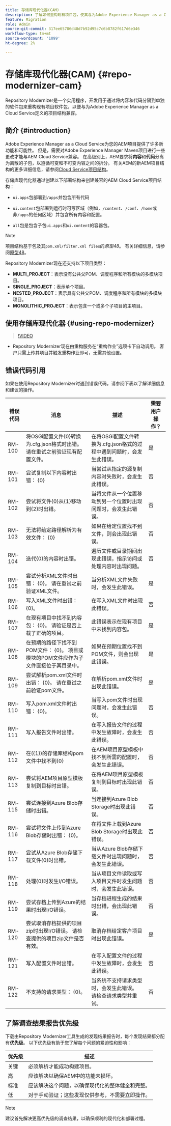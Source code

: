 ```yaml
---
title: 存储库现代化器(CAM)
description: 了解如何重构现有项目包，使其与为Adobe Experience Manager as a Cloud Service定义的项目结构兼容。
feature: Migration
role: Admin
source-git-commit: 317ee65786d48d7b92d95c7c6b8782f617d6e346
workflow-type: tm+mt
source-wordcount: '1099'
ht-degree: 2%

---
```



# 存储库现代化器(CAM) {#repo-modernizer-cam}

Repository Modernizer是一个实用程序，开发用于通过将内容和代码分隔到单独的软件包来重构现有项目软件包，以便与为Adobe Experience Manager as a Cloud Service定义的项目结构兼容。

## 简介 {#introduction}

Adobe Experience Manager as a Cloud Service为您的AEM项目提供了许多新功能和可能性。 但是，需要对Adobe Experience Manager Maven项目进行一些更改才能与AEM Cloud Service兼容。 在高级别上，AEM要求将&#x200B;**内容**&#x200B;和&#x200B;**代码**&#x200B;分离为离散的子包，以遵循可变和不可变内容之间的拆分。 有关AEM的新AEM项目结构的更多详细信息，请参阅[Cloud Service项目结构](https://experienceleague.adobe.com/docs/experience-manager-cloud-service/content/implementing/developing/aem-project-content-package-structure.html?lang=zh-Hans)。

存储库现代化器通过创建以下部署结构来创建兼容的AEM Cloud Service项目结构：

- `ui.apps`包部署到`/apps`并包含所有代码

- `ui.content`包部署到运行时可写区域（例如，`/content`、`/conf`、`/home`或非`/apps`的任何区域）并包含所有内容和配置。

- `all`包是包含子包`ui.apps`和`ui.content`的容器包。

>[!NOTE]
>
> 项目结构基于包及其`pom.xml/filter.xml files`的&#x200B;_原型48_。 有关详细信息，请参阅[原型48](https://github.com/adobe/aem-project-archetype)。

Repository Modernizer现在还支持以下项目类型：

- **MULTI_PROJECT**：表示没有公共父POM、调度程序和所有模块的多模块项目。
- **SINGLE_PROJECT**：表示单个项目。
- **NESTED_PROJECT**：表示具有公共父POM、调度程序和所有模块的多模块项目。
- **MONOLITHIC_PROJECT**：表示包含一个或多个子项目的主项目。

## 使用存储库现代化器 {#using-repo-modernizer}

>[!VIDEO](https://video.tv.adobe.com/v/333057/?quality=12&learn=on)

- Repository Modernizer现在由重构服务在“重构作业”选项卡下自动调用。 客户只需上传其项目并触发重构作业即可，无需其他设置。

## 错误代码引用

如果在使用Repository Modernizer时遇到错误代码，请参阅下表以了解详细信息和建议的操作。

| 错误代码 | 消息 | 描述 | 需要用户操作？ |
| ---------- | ------------------------------------------------------------------------------------------------------------------------------------------------------- | ------------------------------------------------------------------------------------------------------------------------- | --------------------- |
| RM-100 | 将OSGi配置文件{0}转换为.cfg.json格式时出错。 请在重试之前验证现有配置文件。 | 在将OSGi配置文件转换为.cfg.json格式的过程中遇到问题时，会发生此错误。 | 是 |
| RM-101 | 尝试复制以下内容时出错： {0} | 当尝试从指定的源复制内容时失败时，会发生此错误。 | 否 |
| RM-102 | 尝试将文件{0}从{1}移动到{2}时出错。 | 当将文件从一个位置移动到另一个位置时出现问题时，会发生此错误。 | 否 |
| RM-103 | 无法将给定路径解析为有效文件： {0} | 如果在给定位置找不到文件，则会出现此错误。 | 否 |
| RM-104 | 迭代{0}的内容时出错。 | 遍历文件或目录期间出现此错误，指示访问或处理内容时出现问题。 | 否 |
| RM-105 | 尝试分析XML文件时出错： {0}。 请在重试之前验证XML文件。 | 当分析XML文件失败时，会发生此错误。 | 是 |
| RM-106 | 写入XML文件时出错： {0}。 | 在写入XML文件时出现此错误。 | 否 |
| RM-107 | 在现有项目中找不到内容包： {0}。 请验证是否上载了正确的项目。 | 此错误表示在现有项目中未找到内容包。 | 是 |
| RM-108 | 在预期的路径下找不到POM文件： {0}。 项目或模块的POM文件应作为子文件直接位于其目录中。 | 如果在预期位置找不到POM文件，则会出现此错误。 | 是 |
| RM-109 | 尝试解析pom.xml文件时出错： {0}。 请在重试之前验证pom文件。 | 在解析pom.xml文件时出现此错误。 | 是 |
| RM-110 | 写入pom.xml文件时出错： {0}。 | 当写入pom文件时出现问题时，会发生此错误。 | 否 |
| RM-111 | 写入报告文件时出错。 | 在写入报告文件的过程中发生故障时，会发生此错误。 | 否 |
| RM-112 | 在({1})的存储库结构pom文件中找不到{0} | 在AEM项目原型模板中找不到所需的配置时，会发生此错误。 | 否 |
| RM-113 | 尝试将AEM项目原型模板复制到目标时出错。 | 在将AEM项目原型模板复制到目标时出现此错误。 | 否 |
| RM-115 | 尝试连接到Azure Blob存储时出错。 | 当连接到Azure Blob Storage时出现此错误。 | 否 |
| RM-116 | 尝试将文件上传到Azure Blob存储时出错： {0}。 | 在将文件上载到Azure Blob Storage时出现此错误。 | 否 |
| RM-117 | 尝试从Azure Blob存储下载文件{0}时出错。 | 当从Azure Blob存储下载文件时出现问题时，会发生此错误。 | 否 |
| RM-118 | 处理{0}时发生I/O错误。 | 当从项目文件读取或写入项目文件时发生问题时，会发生此错误。 | 否 |
| RM-119 | 尝试存档上传到Azure的结果时出现I/O错误。 | 当存档进程生成的结果时出错，会出现此错误。 | 否 |
| RM-120 | 尝试取消存档提供的项目zip时出现I/O错误。 请检查提供的项目zip文件是否有效。 | 取消存档给定客户项目时出现此错误。 | 是 |
| RM-121 | 写入配置文件时出错。 | 在写入配置文件的过程中发生故障时，会发生此错误。 | 否 |
| RM-122 | 不支持的请求类型： {0}。 | 当系统不支持请求类型时，会发生此错误。 请检查请求类型并重试。 | 否 |

## 了解调查结果报告优先级

下载由Repository Modernizer工具生成的发现结果报告时，每个发现结果都分配有&#x200B;**优先级**。 以下优先级有助于您了解每个问题的紧迫性和影响：

| 优先级 | 描述 |
| -------- | ----------------------------------------------------------------------------------------------- |
| 关键 | 必须解析才能成功构建项目。 |
| 高 | 应该解决以确保AEM中的功能未损坏。 |
| 标准 | 应该解决这个问题，以确保现代化的整体健全和完整。 |
| 低 | 对于手动验证；这些发现仅供参考，不需要立即操作。 |

>[!NOTE]
> 
>建议首先解决更高优先级的调查结果，以确保顺利的现代化和部署过程。
